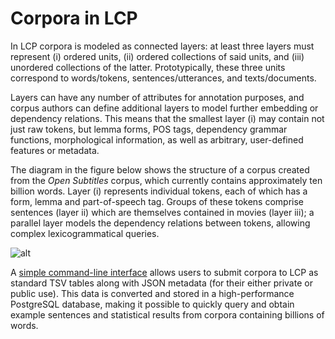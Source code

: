 # Corpora in LCP

In LCP corpora is modeled as connected layers: at least three layers must represent (i) ordered units, (ii) ordered collections of said units, and (iii) unordered collections of the latter. Prototypically, these three units correspond to words/tokens, sentences/utterances, and texts/documents.

Layers can have any number of attributes for annotation purposes, and corpus authors can define additional layers to model further embedding or dependency relations. This means that the smallest layer (i) may contain not just raw tokens, but lemma forms, POS tags, dependency grammar functions, morphological information, as well as arbitrary, user-defined features or metadata.

The diagram in the figure below shows the structure of a corpus created from the *Open Subtitles* corpus, which currently contains approximately ten billion words. Layer (i) represents individual tokens, each of which has a form, lemma and part-of-speech tag. Groups of these tokens comprise sentences (layer ii) which are themselves contained in movies (layer iii); a parallel layer models the dependency relations between tokens, allowing complex lexicogrammatical queries.

![alt](images/lcp-open-subtitles-segments.png)

A [simple command-line interface](lcp_cli.md) allows users to submit corpora to LCP as standard TSV tables along with JSON metadata (for their either private or public use). This data is converted and stored in a high-performance PostgreSQL database, making it possible to quickly query and obtain example sentences and statistical results from corpora containing billions of words.
